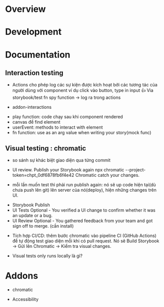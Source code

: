 # Overview

# Development

# Documentation

## Interaction testing
- Actions cho phép log các sự kiện được kích hoạt bởi các tương tác của người dùng với component ví dụ click vào button, type in input
👍 Via storybook/test fn spy function -> log ra trong actions

- addon-interactions
+ play function: code chạy sau khi component rendered
+ canvas để find element 
+ userEvent: methods to interact with element
+ fn function: use as an arg value when writing your story(mock func)


## Visual testing : chromatic
- so sánh sự khác biệt giao diện qua từng commit
-  UI review.
Publish your Storybook again npx chromatic --project-token=chpt_0df6878fb6f4e42
Chromatic catch your changes.

- mỗi lần muốn test thì phải run publish again: nó sẽ up code hiện tại(dù chưa push lên git) lên server của nó(deploy), hiện những changes trên UI.

+ Storybook Publish
+ UI Tests Optional - You verified a UI change to confirm whether it was an update or a bug.
+ UI Review Optional - You gathered feedback from your team and got sign off to merge.
(cần install)

- Tích hợp CI/CD: thêm bước chromatic vào pipeline CI (GitHub Actions)
 để tự động test giao diện mỗi khi có pull request.
Nó sẽ Build Storybook → Gửi lên Chromatic → Kiểm tra visual changes.


- Visual tests only runs locally là gì?

# Addons

- chromatic

- Accessibility


